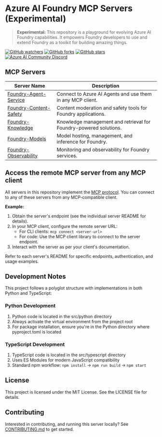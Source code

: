 # Azure AI Foundry MCP Servers (Experimental)

> **Experimental:** This repository is a playground for evolving Azure AI Foundry capabilities. It empowers Foundry developers to use and extend Foundry as a toolkit for building amazing things. 

[![GitHub watchers](https://img.shields.io/github/watchers/azure-ai-foundry/mcp-foundry.svg?style=social&label=Watch)](https://github.com/azure-ai-foundry/mcp-foundry/watchers)
[![GitHub forks](https://img.shields.io/github/forks/azure-ai-foundry/mcp-foundry.svg?style=social&label=Fork)](https://github.com/azure-ai-foundry/mcp-foundry/fork)
[![GitHub stars](https://img.shields.io/github/stars/azure-ai-foundry/mcp-foundry?style=social&label=Star)](https://github.com/azure-ai-foundry/mcp-foundry/stargazers)
[![Azure AI Community Discord](https://dcbadge.vercel.app/api/server/ByRwuEEgH4)](https://discord.gg/REmjGvvFpW)

## MCP Servers

| Server Name | Description |
|-------------|-------------|
| [Foundry-Agent-Service](./Foundry-Agent-Service/README.md) | Connect to Azure AI Agents and use them in any MCP client. |
| [Foundry-Content-Safety](./Foundry-Content-Safety/README.md) | Content moderation and safety tools for Foundry applications. |
| [Foundry-Knowledge](./Foundry-Knowledge/README.md) | Knowledge management and retrieval for Foundry-powered solutions. |
| [Foundry-Models](./Foundry-Models/README.md) | Model hosting, management, and inference for Foundry. |
| [Foundry-Observability](./Foundry-Observability/README.md) | Monitoring and observability for Foundry services. |

## Access the remote MCP server from any MCP client

All servers in this repository implement the [MCP protocol](https://github.com/modelcontext/model-context-protocol). You can connect to any of these servers from any MCP-compatible client.

**Example:**

1. Obtain the server's endpoint (see the individual server README for details).
2. In your MCP client, configure the remote server URL:
   - For CLI clients: `mcp connect <server-url>`
   - For code: Use the MCP client library to connect to the server endpoint.
3. Interact with the server as per your client's documentation.

Refer to each server's README for specific endpoints, authentication, and usage examples.

## Development Notes

This project follows a polyglot structure with implementations in both Python and TypeScript:

### Python Development

1. Python code is located in the src/python directory
2. Always activate the virtual environment from the project root
3. For package installation, ensure you're in the Python directory where pyproject.toml is located

### TypeScript Development

1. TypeScript code is located in the src/typescript directory
2. Uses ES Modules for modern JavaScript compatibility
3. Standard npm workflow: `npm install` → `npm run build` → `npm start`

## License

This project is licensed under the MIT License. See the LICENSE file for details.

## Contributing

Interested in contributing, and running this server locally? See [CONTRIBUTING.md](./CONTRIBUTING.md) to get started.
